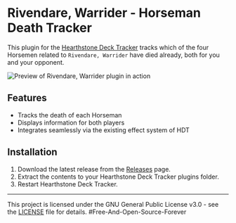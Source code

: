 # Rivendare, Warrider - Horseman Death Tracker

This plugin for the [Hearthstone Deck Tracker](https://github.com/HearthSim/Hearthstone-Deck-Tracker) tracks which of the four Horsemen related to `Rivendare, Warrider` have died already, both for you and your opponent.

![Preview of Rivendare, Warrider plugin in action](https://github.com/LucEnden/rivendare-warrider/blob/main/preview.gif?raw=true)

## Features

- Tracks the death of each Horseman
- Displays information for both players
- Integrates seamlessly via the existing effect system of HDT

## Installation

1. Download the latest release from the [Releases](https://github.com/lucenden/rivendare-warrider/releases) page.
2. Extract the contents to your Hearthstone Deck Tracker plugins folder.
3. Restart Hearthstone Deck Tracker.

---

This project is licensed under the GNU General Public License v3.0 - see the [LICENSE](LICENSE) file for details.
#Free-And-Open-Source-Forever